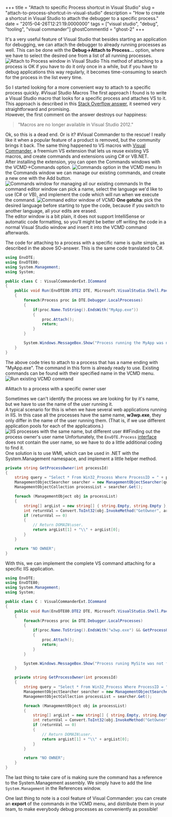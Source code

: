 +++
title = "Attach to specific Process shortcut in Visual Studio"
slug = "attach-to-process-shortcut-in-visual-studio"
description = "How to create a shortcut in Visual Studio to attach the debugger to a specific process."
date = "2015-04-26T12:21:19.0000000"
tags = ["visual studio", "debug", "tooling", "visual commander"]
ghostCommentId = "ghost-2"
+++

It's a very useful feature of Visual Studio that besides starting an application for debugging, we can attach the debugger to already running processes as well.
This can be done with the **Debug->Attach to Process...** option, where we have to select the desired one from a list of all running processes.
![Attach to Process window in Visual Studio](/images/2015/04/attach_window.png)
This method of attaching to a process is OK if you have to do it only once in a while, but if you have to debug applications this way regularly, it becomes time-consuming to search for the process in the list every time.

So I started looking for a more convenient way to attach to a specific process quickly.
#Visual Studio Macros
The first approach I found is to write a Visual Studio macro that looks for a specific process and attaches VS to it. This approach is described in this [Stack Overflow answer](http://stackoverflow.com/a/6696813/974733), it seemed very straightforward and promising.  
However, the first comment on the answer destroys our happiness:
>"Macros are no longer available in Visual Studio 2012."

Ok, so this is a dead end. Or is it?
#Visual Commander to the rescue!
I really like it when a popular feature of a product is removed, but the community brings it back. The same thing happened to VS macros with [Visual Commander](https://vlasovstudio.com/visual-commander/), a freemium VS extension that lets us reuse existing VS macros, and create commands and extensions using C# or VB.NET.  
After installing the extension, you can open the Commands windows with the VCMD->Commands option.
![Commands option in the VCMD menu](/images/2015/04/VCMD_menu.png)
In the Commands window we can manage our existing commands, and create a new one with the Add button.
![Commands window for managing all our existing commands](/images/2015/04/vc_commands.png)
In the command editor window can pick a name, select the language we'd like to use (C# or VB), and implement the code which will run when we execute the command.
![Command editor window of VCMD](/images/2015/04/new_command.png)
**One gotcha**: pick the desired language before starting to type the code, because if you switch to another language, all your edits are erased.  
The editor window is a bit plain, it does not support IntelliSense or automatic code formatting, so you'll might be better off writing the code in a normal Visual Studio window and insert it into the VCMD command afterwards.

The code for attaching to a process with a specific name is quite simple, as described in the above SO-answer. This is the same code translated to C#.

```csharp
using EnvDTE;
using EnvDTE80;
using System.Management;
using System;

public class C : VisualCommanderExt.ICommand
{
    public void Run(EnvDTE80.DTE2 DTE, Microsoft.VisualStudio.Shell.Package package) 
    {
        foreach(Process proc in DTE.Debugger.LocalProcesses)
        {
            if(proc.Name.ToString().EndsWith("MyApp.exe"))
            {
                proc.Attach();
                return;
            }
        }

        System.Windows.MessageBox.Show("Process running the MyApp was not found.");
    }
}
```

The above code tries to attach to a process that has a name ending with "MyApp.exe". The command in this form is already ready to use. Existing commands can be found with their specified name in the VCMD menu.
![Run existing VCMD command](/images/2015/04/attachToMyApp.png)

#Attach to a process with a specific owner user

Sometimes we can't identify the process we are looking for by it's name, but we have to use the name of the user running it.  
A typical scenario for this is when we have several web applications running in IIS. In this case all the processes have the same name, **w3wp.exe**, they only differ in the name of the user running them. (That is, if we use different application pools for each of the applications.)
![IIS processes with the same name, but different user](/images/2015/04/attach_iis.png)
##Finding out the process owner's user name
Unfortunately, the `EnvDTE.Process` [interface](https://msdn.microsoft.com/en-us/library/envdte.process.aspx) does not contain the user name, so we have to do a little additional coding to find it.  
One solution is to use WMI, which can be used in .NET with the System.Management namespace, and implement a little helper method.

```csharp
private string GetProcessOwner(int processId)
{
    string query = "Select * From Win32_Process Where ProcessID = " + processId;
    ManagementObjectSearcher searcher = new ManagementObjectSearcher(query);
    ManagementObjectCollection processList = searcher.Get();

    foreach (ManagementObject obj in processList)
    {
        string[] argList = new string[] { string.Empty, string.Empty };
        int returnVal = Convert.ToInt32(obj.InvokeMethod("GetOwner", argList));
        if (returnVal == 0)
        {
            // Return DOMAIN\user.
            return argList[1] + "\\" + argList[0];
        }
    }

    return "NO OWNER";
}
```

With this, we can implement the complete VS command attaching for a specific IIS application.

```csharp
using EnvDTE;
using EnvDTE80;
using System.Management;
using System;

public class C : VisualCommanderExt.ICommand
{
    public void Run(EnvDTE80.DTE2 DTE, Microsoft.VisualStudio.Shell.Package package) 
    {
        foreach(Process proc in DTE.Debugger.LocalProcesses)
        {
            if(proc.Name.ToString().EndsWith("w3wp.exe") && GetProcessOwner(proc.ProcessID) == "IIS APPPOOL\\MySite")
            {
                proc.Attach();
                return;
            }
        }

        System.Windows.MessageBox.Show("Process runing MySite was not found.");
    }

    private string GetProcessOwner(int processId)
    {
        string query = "Select * From Win32_Process Where ProcessID = " + processId;
        ManagementObjectSearcher searcher = new ManagementObjectSearcher(query);
        ManagementObjectCollection processList = searcher.Get();

        foreach (ManagementObject obj in processList)
        {
            string[] argList = new string[] { string.Empty, string.Empty };
            int returnVal = Convert.ToInt32(obj.InvokeMethod("GetOwner", argList));
            if (returnVal == 0)
            {
                // Return DOMAIN\user.
                return argList[1] + "\\" + argList[0];
            }
        }

        return "NO OWNER";
    }
}
```

The last thing to take care of is making sure the command has a reference to the System.Management assembly. We simply have to add the line `System.Management` in the References window.

One last thing to note is a cool feature of Visual Commander: you can create an **export** of the commands in the VCMD menu, and distribute them in your team, to make everybody debug processes as conveniently as possible!
